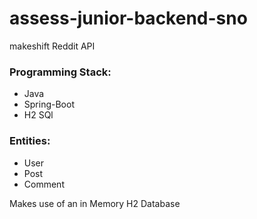 # assess-junior-backend-sno
makeshift Reddit API

### Programming Stack:

  - Java
  - Spring-Boot
  - H2 SQl


### Entities: 

  - User
  - Post
  - Comment

Makes use of an in Memory H2 Database
